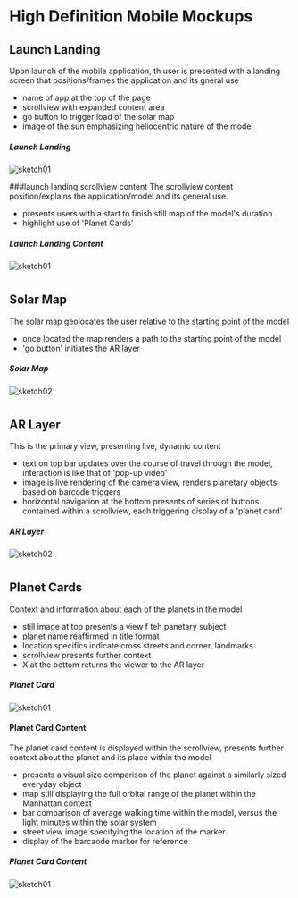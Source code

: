 # High Definition Mobile Mockups

## Launch Landing
Upon launch of the mobile application, th user is presented with a landing screen that positions/frames the application and its gneral use
- name of app at the top of the page
- scrollview with expanded content area
- go button to trigger load of the solar map
- image of the sun emphasizing heliocentric nature of the model
##### Launch Landing
![sketch01](https://github.com/moriartp/ms2/blob/master/mocks/_01-launchlanding.jpg)

###launch landing scrollview content
The scrollview content position/explains the application/model and its general use.
- presents users with a start to finish still map of the model's duration
- highlight use of 'Planet Cards'
##### Launch Landing Content
![sketch01](https://github.com/moriartp/ms2/blob/master/mocks/_01-launchlandingContent.jpg)

#
## Solar Map
The solar map geolocates the user relative to the starting point of the model
- once located the map renders a path to the starting point of the model
- 'go button' initiates the AR layer

##### Solar Map
![sketch02](https://github.com/moriartp/ms2/blob/master/mocks/_04-solarMap.jpg)

#
## AR Layer
This is the primary view, presenting live, dynamic content
- text on top bar updates over the course of travel through the model, interaction is like that of 'pop-up video'
- image is live rendering of the camera view, renders planetary objects based on barcode triggers
- horizontal navigation at the bottom presents of series of buttons contained within a scrollview, each triggering display of a 'planet card'
##### AR Layer
![sketch02](https://github.com/moriartp/ms2/blob/master/mocks/_02-ARlayer.jpg)

#
## Planet Cards
Context and information about each of the planets in the model
- still image at top presents a view f teh panetary subject
- planet name reaffirmed in title format
- location specifics indicate cross streets and corner, landmarks
- scrollview presents further context 
- X at the bottom returns the viewer to the AR layer
##### Planet Card
![sketch01](https://github.com/moriartp/ms2/blob/master/mocks/_03-planetCard.jpg)

#### Planet Card Content
The planet card content is displayed within the scrollview, presents further context about the planet and its place within the model
- presents a visual size comparison of the planet against a similarly sized everyday object
- map still displaying the full orbital range of the planet within the Manhattan context
- bar comparison of average walking time within the model, versus the light minutes within the solar system
- street view image specifying the location of the marker
- display of the barcaode marker for reference
##### Planet Card Content
![sketch01](https://github.com/moriartp/ms2/blob/master/mocks/_03-planetCardContent.jpg)